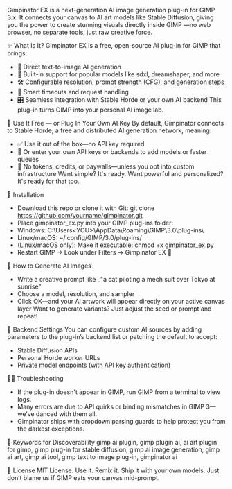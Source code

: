 Gimpinator EX is a next-generation AI image generation plug-in for GIMP 3.x. 
It connects your canvas to AI art models like Stable Diffusion, 
giving you the power to create stunning visuals directly inside GIMP —no web browser, no separate tools, 
just raw creative force.

✨ What Is It?
Gimpinator EX is a free, open-source AI plug-in for GIMP that brings:
- 🎨 Direct text-to-image AI generation
- 🧬 Built-in support for popular models like sdxl, dreamshaper, and more
- 🛠️ Configurable resolution, prompt strength (CFG), and generation steps
- 🔄 Smart timeouts and request handling
- 🎛️ Seamless integration with Stable Horde or your own AI backend
This plug-in turns GIMP into your personal AI image lab.

🤖 Use It Free — or Plug In Your Own AI Key
By default, Gimpinator connects to Stable Horde, a free and distributed AI generation network, meaning:
- ✅ Use it out of the box—no API key required
- 🔐 Or enter your own API keys or backends to add models or faster queues
- 💸 No tokens, credits, or paywalls—unless you opt into custom infrastructure
Want simple? It's ready. Want powerful and personalized? It's ready for that too.

🚀 Installation
- Download this repo or clone it with Git:
git clone https://github.com/yourname/gimpinator.git
- Place gimpinator_ex.py into your GIMP plug-ins folder:
- Windows:
C:\Users\<YOU>\AppData\Roaming\GIMP\3.0\plug-ins\
- Linux/macOS:
~/.config/GIMP/3.0/plug-ins/
- (Linux/macOS only): Make it executable:
chmod +x gimpinator_ex.py
- Restart GIMP → Look under Filters → Gimpinator EX 🧠

🧪 How to Generate AI Images
- Write a creative prompt like _"a cat piloting a mech suit over Tokyo at sunrise"
- Choose a model, resolution, and sampler
- Click OK—and your AI artwork will appear directly on your active canvas layer
Want to generate variants? Just adjust the seed or prompt and repeat!

🔧 Backend Settings
You can configure custom AI sources by adding parameters to the plug-in’s backend list or patching the default to accept:
- Stable Diffusion APIs
- Personal Horde worker URLs
- Private model endpoints (with API key authentication)

🧙‍♂️ Troubleshooting
- If the plug-in doesn't appear in GIMP, run GIMP from a terminal to view logs.
- Many errors are due to API quirks or binding mismatches in GIMP 3—we’ve danced with them all.
- Gimpinator ships with dropdown parsing guards to help protect you from the darkest exceptions.

🧭 Keywords for Discoverability
gimp ai plugin, gimp plugin ai, ai art plugin for gimp, gimp plug-in for stable diffusion, gimp ai image generation, gimp ai art, gimp ai tool, gimp text to image plug-in, gimpinator ai


🧾 License
MIT License. Use it. Remix it. Ship it with your own models. Just don’t blame us if GIMP eats your canvas mid-prompt.

